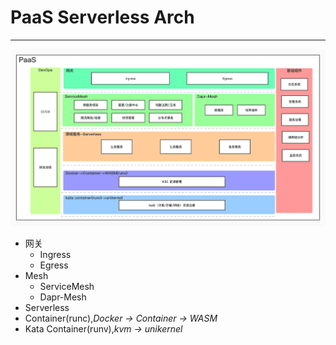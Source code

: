 # PaaS Serverless Arch

---
![PaaS Serverless架构设计](../resoure/PaaS-Serverless-Arch.jpg)

- 网关
  - Ingress
  - Egress
- Mesh
  - ServiceMesh
  - Dapr-Mesh
- Serverless
- Container(runc),*Docker -> Container -> WASM*
- Kata Container(runv),*kvm -> unikernel*
